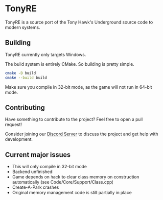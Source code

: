 # TonyRE

TonyRE is a source port of the Tony Hawk's Underground source code to modern systems.

## Building

TonyRE currently only targets Windows.

The build system is entirely CMake. So building is pretty simple.

```bash
cmake -B build
cmake --build build
```

Make sure you compile in 32-bit mode, as the game will not run in 64-bit mode.

## Contributing

Have something to contribute to the project? Feel free to open a pull request!

Consider joining our [Discord Server](https://discord.gg/TvyX2jxAX8) to discuss the project and get help with development.

## Current major issues

- This will only compile in 32-bit mode
- Backend unfinished
- Game depends on hack to clear class memory on construction automatically (see Code/Core/Support/Class.cpp)
- Create-A-Park crashes
- Original memory management code is still partially in place
